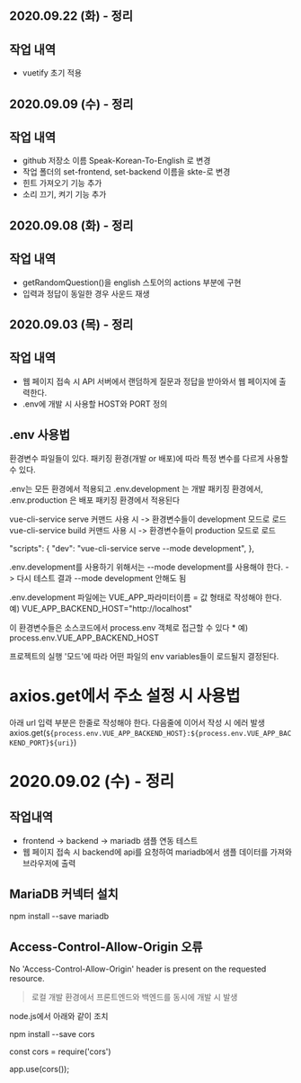 ## 2020.09.22 (화) - 정리
## 작업 내역
- vuetify 초기 적용

## 2020.09.09 (수) - 정리
## 작업 내역
- github 저장소 이름 Speak-Korean-To-English 로 변경
- 작업 폴더의 set-frontend, set-backend 이름을 skte-로 변경
- 힌트 가져오기 기능 추가
- 소리 끄기, 켜기 기능 추가

## 2020.09.08 (화) - 정리
## 작업 내역
- getRandomQuestion()을 english 스토어의 actions 부분에 구현
- 입력과 정답이 동일한 경우 사운드 재생

## 2020.09.03 (목) - 정리
## 작업 내역
- 웹 페이지 접속 시 API 서버에서 랜덤하게 질문과 정답을 받아와서 웹 페이지에 출력한다.
- .env에 개발 시 사용할 HOST와 PORT 정의

## .env 사용법
환경변수 파일들이 있다.
패키징 환경(개발 or 배포)에 따라 특정 변수를 다르게 사용할 수 있다.

.env는 모든 환경에서 적용되고
.env.development 는 개발 패키징 환경에서,
.env.production 은 배포 패키징 환경에서 적용된다

vue-cli-service serve 커맨드 사용 시 -> 환경변수들이 development 모드로 로드
vue-cli-service build 커맨드 사용 시 -> 환경변수들이 production 모드로 로드

  "scripts": {
    "dev": "vue-cli-service serve --mode development",
  },

.env.development를 사용하기 위해서는 --mode development를 사용해야 한다.
-> 다시 테스트 결과 --mode development 안해도 됨

.env.development 파일에는 VUE_APP_파라미터이름 = 값 형태로 작성해야 한다.
예)
VUE_APP_BACKEND_HOST="http://localhost"

이 환경변수들은 소스코드에서 process.env 객체로 접근할 수 있다 *
예)
process.env.VUE_APP_BACKEND_HOST

프로젝트의 실행 '모드'에 따라 어떤 파일의 env variables들이 로드될지 결정된다.

# axios.get에서 주소 설정 시 사용법
아래 url 입력 부분은 한줄로 작성해야 한다. 다음줄에 이어서 작성 시 에러 발생
axios.get(`${process.env.VUE_APP_BACKEND_HOST}:${process.env.VUE_APP_BACKEND_PORT}${uri}`)


# 2020.09.02 (수) - 정리
## 작업내역
- frontend -> backend -> mariadb 샘플 연동 테스트
- 웹 페이지 접속 시 backend에 api를 요청하여 mariadb에서 샘플 데이터를 가져와 브라우저에 출력

## MariaDB 커넥터 설치
npm install --save mariadb

## Access-Control-Allow-Origin 오류
No 'Access-Control-Allow-Origin' header is present on the requested resource.
> 로컬 개발 환경에서 프론트엔드와 백엔드를 동시에 개발 시 발생

node.js에서 아래와 같이 조치

npm install --save cors

const cors = require('cors')

app.use(cors());
